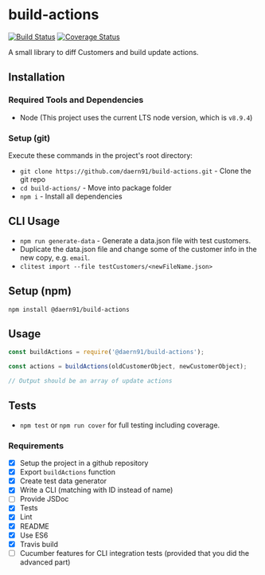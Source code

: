# build-actions

[![Build Status](https://travis-ci.org/daern91/build-actions.svg?branch=master)](https://travis-ci.org/daern91/build-actions)
[![Coverage Status](https://coveralls.io/repos/github/daern91/build-actions/badge.svg?branch=master)](https://coveralls.io/github/daern91/build-actions?branch=master)

A small library to diff Customers and build update actions.

## Installation

### Required Tools and Dependencies

* Node (This project uses the current LTS node version, which is `v8.9.4`)

### Setup (git)

Execute these commands in the project's root directory:

* `git clone https://github.com/daern91/build-actions.git` - Clone the git repo
* `cd build-actions/` - Move into package folder
* `npm i` - Install all dependencies

## CLI Usage

* `npm run generate-data` - Generate a data.json file with test customers.
* Duplicate the data.json file and change some of the customer info in the new copy, e.g. `email`.
* `clitest import --file testCustomers/<newFileName.json>`

## Setup (npm)

`npm install @daern91/build-actions`

## Usage
```javascript
const buildActions = require('@daern91/build-actions');

const actions = buildActions(oldCustomerObject, newCustomerObject);

// Output should be an array of update actions
```

## Tests

* `npm test` or `npm run cover` for full testing including coverage.

### Requirements

* [x] Setup the project in a github repository
* [x] Export `buildActions` function
* [x] Create test data generator
* [x] Write a CLI (matching with ID instead of name)
* [ ] Provide JSDoc
* [x] Tests
* [x] Lint
* [x] README
* [x] Use ES6
* [x] Travis build
* [ ] Cucumber features for CLI integration tests (provided that you did the advanced part)
